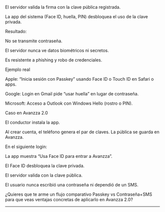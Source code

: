 El servidor valida la firma con la clave pública registrada.

La app del sistema (Face ID, huella, PIN) desbloquea el uso de la clave privada.

Resultado:

No se transmite contraseña.

El servidor nunca ve datos biométricos ni secretos.

Es resistente a phishing y robo de credenciales.

Ejemplo real

Apple: “Inicia sesión con Passkey” usando Face ID o Touch ID en Safari o apps.

Google: Login en Gmail pide “usar huella” en lugar de contraseña.

Microsoft: Acceso a Outlook con Windows Hello (rostro o PIN).

Caso en Avanzza 2.0

El conductor instala la app.

Al crear cuenta, el teléfono genera el par de claves. La pública se guarda en Avanzza.

En el siguiente login:

La app muestra “Usa Face ID para entrar a Avanzza”.

El Face ID desbloquea la clave privada.

El servidor valida con la clave pública.

El usuario nunca escribió una contraseña ni dependió de un SMS.

¿Quieres que te arme un flujo comparativo Passkey vs Contraseña+SMS para que veas ventajas concretas de aplicarlo en Avanzza 2.0?

-----------------------------------------------------------------------
